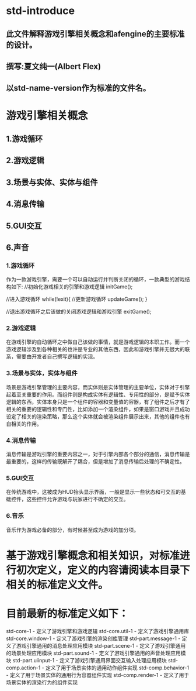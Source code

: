 # std-introduce
## 此文件解释游戏引擎相关概念和afengine的主要标准的设计。
## 撰写:夏文纯一(Albert Flex)

## 以std-name-version作为标准的文件名。

# 游戏引擎相关概念
## 1.游戏循环
## 2.游戏逻辑
## 3.场景与实体、实体与组件
## 4.消息传输
## 5.GUI交互
## 6.声音

### 1.游戏循环
作为一款游戏引擎，需要一个可以自动运行并判断关闭的循环，一款典型的游戏结构如下:
//初始化游戏相关的引擎和游戏逻辑
initGame();

//进入游戏循环
while(!exit){
 //更新游戏循环
 updateGame();
}

//退出游戏循环之后该做的关闭游戏逻辑和游戏引擎
exitGame();

### 2.游戏逻辑
在游戏引擎的自动循环之中做自己该做的事情，就是游戏逻辑的本职工作。而一个游戏逻辑涉及到各种相关的也许是专业的其他东西，因此和游戏引擎并无很大的联系，需要由开发者自己撰写逻辑的实现。

### 3.场景与实体，实体与组件
场景是游戏引擎管理的主要内容，而实体则是实体管理的主要单位，实体对于引擎起着至关重要的作用。而组件则是构成实体有逻辑性、专用性的部分，是赋予实体逻辑的东西，实体本身只是一个组件的容器和变量值的容器，有了组件之后才有了相关的重要的逻辑性和专门性，比如添加一个渲染组件，如果是窗口游戏并且成功设定了相关的渲染策略，那么这个实体就会被渲染组件展示出来，其他的组件也有自相关的作用。

### 4.消息传输
消息传输是游戏引擎的重要内容之一，对于引擎内部各个部分的通信，消息传输是最重要的，这样的传输既解开了耦合，但是增加了消息传输后处理的不确定性。

### 5.GUI交互
在传统游戏中，这被成为HUD抬头显示界面，一般是显示一些状态和可交互的基础控件，这些控件允许游戏与玩家进行不确定的交互。

### 6.音乐
音乐作为游戏必备的部分，有时候甚至成为游戏的加分项。

# 基于游戏引擎概念和相关知识，对标准进行初次定义，定义的内容请阅读本目录下相关的标准定义文件。

# 目前最新的标准定义如下：
std-core-1			- 定义了游戏引擎和游戏逻辑
std-core.util-1		- 定义了游戏引擎通用库
std-core.window-1	- 定义了游戏引擎的渲染创库管理
std-part.message-1	- 定义了游戏引擎通用的消息处理应用模块
std-part.scene-1	- 定义了游戏引擎通用的场景处理应用模块
std-part.sound-1	- 定义了游戏引擎通用的声音处理应用模块
std-part.uiinput-1	- 定义了游戏引擎通用界面交互输入处理应用模块
std-comp.action-1	- 定义了用于场景实体的通用动作组件实现
std-comp.behavior-1 - 定义了用于场景实体的通用行为容器组件实现
std-comp.render-1	- 定义了用于场景实体的渲染行为的组件实现